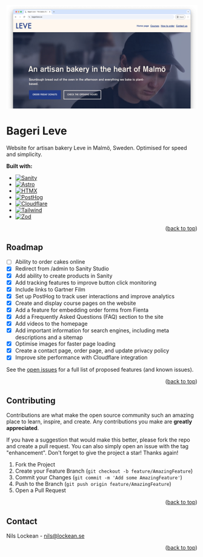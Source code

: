 <!-- Improved compatibility of back to top link: See: https://github.com/othneildrew/Best-README-Template/pull/73 -->

<a id="readme-top"></a>

[![Product Name Screen Shot][product-screenshot]](https://example.com)

# Bageri Leve

Website for artisan bakery Leve in Malmö, Sweden. Optimised for speed and simplicity.

**Built with:**

- [![Sanity][Sanity]][Sanity-url]
- [![Astro][Astro.build]][Astro-url]
- [![HTMX][HTMX]][HTMX-url]
- [![PostHog][PostHog]][PostHog-url]
- [![Cloudflare][Cloudflare]][Cloudflare-url]
- [![Tailwind][Tailwind]][Tailwind-url]
- [![Zod][Zod]][Zod-url]

<p align="right">(<a href="#readme-top">back to top</a>)</p>

<!-- ROADMAP -->

## Roadmap

- [ ] Ability to order cakes online
- [x] Redirect from /admin to Sanity Studio
- [x] Add ability to create products in Sanity
- [x] Add tracking features to improve button click monitoring
- [x] Include links to Gartner Film
- [x] Set up PostHog to track user interactions and improve analytics
- [x] Create and display course pages on the website
- [x] Add a feature for embedding order forms from Fienta
- [x] Add a Frequently Asked Questions (FAQ) section to the site
- [x] Add videos to the homepage
- [x] Add important information for search engines, including meta descriptions and a sitemap
- [x] Optimise images for faster page loading
- [x] Create a contact page, order page, and update privacy policy
- [x] Improve site performance with Cloudflare integration

See the [open issues](https://github.com/github_username/repo_name/issues) for a full list of proposed features (and known issues).

<p align="right">(<a href="#readme-top">back to top</a>)</p>

<!-- CONTRIBUTING -->

## Contributing

Contributions are what make the open source community such an amazing place to learn, inspire, and create. Any contributions you make are **greatly appreciated**.

If you have a suggestion that would make this better, please fork the repo and create a pull request. You can also simply open an issue with the tag "enhancement".
Don't forget to give the project a star! Thanks again!

1. Fork the Project
2. Create your Feature Branch (`git checkout -b feature/AmazingFeature`)
3. Commit your Changes (`git commit -m 'Add some AmazingFeature'`)
4. Push to the Branch (`git push origin feature/AmazingFeature`)
5. Open a Pull Request

<p align="right">(<a href="#readme-top">back to top</a>)</p>

<!-- CONTACT -->

## Contact

Nils Lockean - nils@lockean.se

<p align="right">(<a href="#readme-top">back to top</a>)</p>

<!-- ACKNOWLEDGMENTS -->

<!-- MARKDOWN LINKS & IMAGES -->
<!-- https://www.markdownguide.org/basic-syntax/#reference-style-links -->

[product-screenshot]: images/screenshot.png
[Astro.build]: https://img.shields.io/badge/Astro-20232A?style=for-the-badge&logo=astro
[Astro-url]: https://astro.build/
[Sanity]: https://img.shields.io/badge/Sanity-20232A?style=for-the-badge&logo=sanity
[Sanity-url]: https://www.sanity.io/
[HTMX]: https://img.shields.io/badge/HTMX-20232A?style=for-the-badge&logo=htmx
[HTMX-url]: https://htmx.org/
[PostHog]: https://img.shields.io/badge/PostHog-20232A?style=for-the-badge&logo=posthog
[PostHog-url]: https://posthog.com/
[Zod]: https://img.shields.io/badge/Zod-20232A?style=for-the-badge&logo=zod
[Zod-url]: https://zod.dev/
[Cloudflare]: https://img.shields.io/badge/Cloudflare-20232A?style=for-the-badge&logo=cloudflare
[Cloudflare-url]: https://www.cloudflare.com/
[Tailwind]: https://img.shields.io/badge/Tailwind%20CSS-20232A?style=for-the-badge&logo=tailwindcss
[Tailwind-url]: https://tailwindcss.com/
